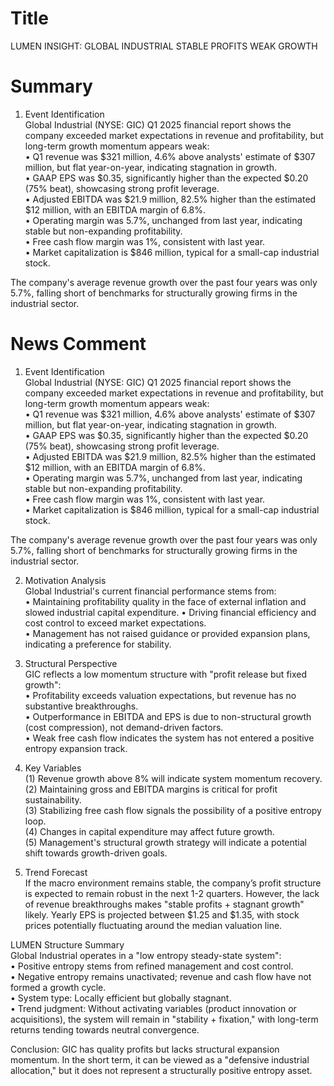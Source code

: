 # Title
LUMEN INSIGHT: GLOBAL INDUSTRIAL STABLE PROFITS WEAK GROWTH

# Summary
1. Event Identification  
Global Industrial (NYSE: GIC) Q1 2025 financial report shows the company exceeded market expectations in revenue and profitability, but long-term growth momentum appears weak:  
   • Q1 revenue was $321 million, 4.6% above analysts' estimate of $307 million, but flat year-on-year, indicating stagnation in growth.  
   • GAAP EPS was $0.35, significantly higher than the expected $0.20 (75% beat), showcasing strong profit leverage.  
   • Adjusted EBITDA was $21.9 million, 82.5% higher than the estimated $12 million, with an EBITDA margin of 6.8%.  
   • Operating margin was 5.7%, unchanged from last year, indicating stable but non-expanding profitability.  
   • Free cash flow margin was 1%, consistent with last year.  
   • Market capitalization is $846 million, typical for a small-cap industrial stock.  

The company's average revenue growth over the past four years was only 5.7%, falling short of benchmarks for structurally growing firms in the industrial sector.

# News Comment
1. Event Identification  
Global Industrial (NYSE: GIC) Q1 2025 financial report shows the company exceeded market expectations in revenue and profitability, but long-term growth momentum appears weak:  
   • Q1 revenue was $321 million, 4.6% above analysts' estimate of $307 million, but flat year-on-year, indicating stagnation in growth.  
   • GAAP EPS was $0.35, significantly higher than the expected $0.20 (75% beat), showcasing strong profit leverage.  
   • Adjusted EBITDA was $21.9 million, 82.5% higher than the estimated $12 million, with an EBITDA margin of 6.8%.  
   • Operating margin was 5.7%, unchanged from last year, indicating stable but non-expanding profitability.  
   • Free cash flow margin was 1%, consistent with last year.  
   • Market capitalization is $846 million, typical for a small-cap industrial stock.  

The company's average revenue growth over the past four years was only 5.7%, falling short of benchmarks for structurally growing firms in the industrial sector.

2. Motivation Analysis  
Global Industrial's current financial performance stems from:  
   • Maintaining profitability quality in the face of external inflation and slowed industrial capital expenditure.
   • Driving financial efficiency and cost control to exceed market expectations.  
   • Management has not raised guidance or provided expansion plans, indicating a preference for stability.  

3. Structural Perspective  
GIC reflects a low momentum structure with "profit release but fixed growth":  
   • Profitability exceeds valuation expectations, but revenue has no substantive breakthroughs.  
   • Outperformance in EBITDA and EPS is due to non-structural growth (cost compression), not demand-driven factors.  
   • Weak free cash flow indicates the system has not entered a positive entropy expansion track.  

4. Key Variables  
(1) Revenue growth above 8% will indicate system momentum recovery.  
(2) Maintaining gross and EBITDA margins is critical for profit sustainability.  
(3) Stabilizing free cash flow signals the possibility of a positive entropy loop.  
(4) Changes in capital expenditure may affect future growth.  
(5) Management's structural growth strategy will indicate a potential shift towards growth-driven goals.  

5. Trend Forecast  
If the macro environment remains stable, the company’s profit structure is expected to remain robust in the next 1-2 quarters. However, the lack of revenue breakthroughs makes "stable profits + stagnant growth" likely. Yearly EPS is projected between $1.25 and $1.35, with stock prices potentially fluctuating around the median valuation line.

LUMEN Structure Summary  
Global Industrial operates in a "low entropy steady-state system":  
   • Positive entropy stems from refined management and cost control.  
   • Negative entropy remains unactivated; revenue and cash flow have not formed a growth cycle.  
   • System type: Locally efficient but globally stagnant.  
   • Trend judgment: Without activating variables (product innovation or acquisitions), the system will remain in "stability + fixation," with long-term returns tending towards neutral convergence.

Conclusion: GIC has quality profits but lacks structural expansion momentum. In the short term, it can be viewed as a "defensive industrial allocation," but it does not represent a structurally positive entropy asset.
